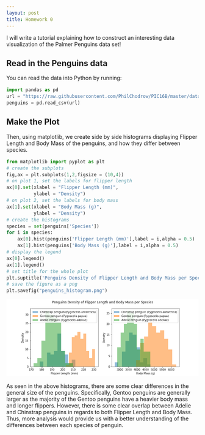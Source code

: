 ```yaml
---
layout: post
title: Homework 0 
---
```


I will write a tutorial explaining how to construct an interesting data visualization of the Palmer Penguins data set!

## Read in the Penguins data
You can read the data into Python by running:

```python
import pandas as pd
url = "https://raw.githubusercontent.com/PhilChodrow/PIC16B/master/datasets/palmer_penguins.csv"
penguins = pd.read_csv(url)
```
## Make the Plot
Then, using matplotlib, we create side by side histograms displaying Flipper Length and Body Mass of the penguins, and how they differ between species.

``` python
from matplotlib import pyplot as plt
# create the subplots
fig,ax = plt.subplots(1,2,figsize = (10,4))
# on plot 1, set the labels for flipper length
ax[0].set(xlabel = "Flipper Length (mm)",
          ylabel = "Density")
# on plot 2, set the labels for body mass
ax[1].set(xlabel = "Body Mass (g)",
          ylabel = "Density")
# create the histograms
species = set(penguins['Species'])
for i in species:
    ax[0].hist(penguins['Flipper Length (mm)'],label = i,alpha = 0.5)
    ax[1].hist(penguins['Body Mass (g)'],label = i,alpha = 0.5)
# display the legend
ax[0].legend()
ax[1].legend()
# set title for the whole plot
plt.suptitle('Penguins Density of Flipper Length and Body Mass per Species')
# save the figure as a png
plt.savefig("penguins_histogram.png")
```
![penguins_histogram.png](/images/penguins_histogram.png)

As seen in the above histograms, there are some clear differences in the general size of the penguins. Specifically, Gentoo penguins are generally larger as the majority of the Gentoo penguins have a heavier body mass and longer flippers. However, there is some clear overlap between Adelie and Chinstrap penguins in regards to both Flipper Length and Body Mass. Thus, more analysis would provide us with a better understanding of the differences between each species of penguin.